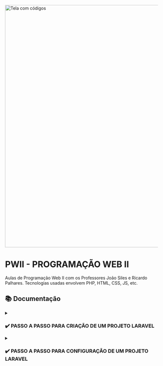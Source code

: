 <picture>
  <img alt="Tela com códigos" src="https://images.prismic.io/vaultinum/0458a9f1-e149-4037-b9aa-aa4b4fb53c25_propriete-intellectuelle-code-source-protection-compressed.jpg?auto=compress,format&rect=0,0,2400,981&w=2400&h=981" width="800">
</picture>

# PWII - PROGRAMAÇÃO WEB II
Aulas de Programação Web II com os Professores João Siles e Ricardo Palhares. Tecnologias usadas envolvem PHP, HTML, CSS, JS, etc.

## 📚 Documentação
<details>
<summary>
  
### ✔️ **PASSO A PASSO PARA CRIAÇÃO DE UM PROJETO LARAVEL**

</summary>
  
### <strong>1º Passo:</strong>

Execute um dos comandos abaixo que seja de acordo com o seu Sistema operacional, para instalar o PHP, Composer e o instalador do Laravel.

macOs:
```bash
/bin/bash -c "$(curl -fsSL https://php.new/install/mac/8.4)"
```

Windows PowerShell:
```powershell
Set-ExecutionPolicy Bypass -Scope Process -Force; [System.Net.ServicePointManager]::SecurityProtocol = [System.Net.ServicePointManager]::SecurityProtocol -bor 3072; iex ((New-Object System.Net.WebClient).DownloadString('https://php.new/install/windows/8.4'))
```

Linux:
```bash
/bin/bash -c "$(curl -fsSL https://php.new/install/linux/8.4)"
```

<br>

### <strong>2º Passo:</strong>

Abra o `cmd` e acesse o caminho que está o repositório em que será criado o projeto Laravel.

Ex.:
```cmd
cd C:\xampp\htdocs\pwii-israel-sousa
```

Após isso, crie o novo projeto com um nome:

```cmd
laravel new nome-do-projeto
```
<br>

### <strong>3º Passo:</strong>

- Para a 1ª pergunta quanto a instalação do kit, responda `none`.
- Para a 2º pergunta quanto a qual será o banco de dados usado, responda `sqlite`.
- Ao ser perguntado se deseja executar o `npm install` e o `npm run build`, responda `yes`.

<br>

### <strong>4º Passo:</strong>

Com o projeto criado, digite os comandos abaixo:

Comando 1:
```cmd
cd teste
```

Comando 2:
```cmd
composer run dev
```

<br>

### <strong>5º Passo:</strong>

Em seguida, só segurar `Ctrl` e clicar no link ao lado da frase "INFO  Server running on..."
</details>

<details>
<summary>
  
### ✔️ **PASSO A PASSO PARA CONFIGURAÇÃO DE UM PROJETO LARAVEL**

</summary>
<br>

### <strong>1º Passo:</strong>

- Primeiramente abra o Windows PowerShell como Administrador.
- Após isso, insira o comando:
```powershell
Set-ExecutionPolicy RemoteSigned
```

- Depois responda com `S` e feche o Windows PowerShell.

<br>

### <strong>2º Passo:</strong>

- Com o Explorador de Arquivos aberto, abra a pasta em que está localizado seu projeto Laravel.
- Com o botão direito clique em "Abrir no Terminal"

<br>

### <strong>3º Passo:</strong>

- Primeiro digite o comando:
```powershell
code .
```

- Uma vez com o projeto aberto no VsCode, procure pelo arquivo `.env.exemple`.
- Copie o arquivo na mesma pasta e altere o nome dele para `.env`.

<br>

### <strong>4º Passo:</strong>

De volta ao PowerShell, digite:
```powershell
composer install
```

<br>

### <strong>5º Passo:</strong>

Com o Composer instalado, execute os comandos abaixo:

Comando 1:
```powershell
npm install
```

Comando 2:
```powershell
npm run build
```

<br>

### <strong>6º Passo:</strong>

- Em seguida gere uma chave inserindo o comando abaixo:
```powershell
php artisan key:generate
```

- Após a execução do comando anterior, insira o comando e baixo e logo depois responda com `yes`:
```powershell
php artisan migrate
```

<br>

### <strong>7º Passo:</strong>

Em seguida, só segurar `Ctrl` e clicar no link ao lado da frase "INFO  Server running on..."

</details>
